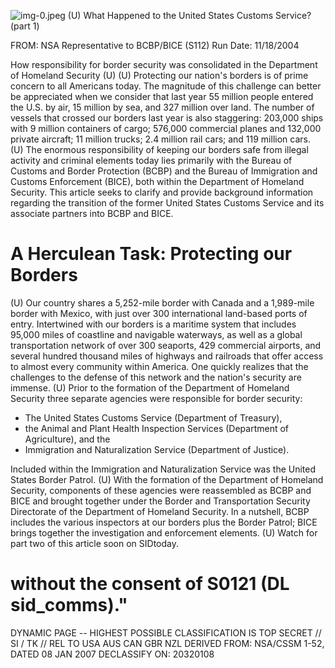 ![img-0.jpeg](img-0.jpeg)
(U) What Happened to the United States Customs Service? (part 1)

FROM:
NSA Representative to BCBP/BICE (S112)
Run Date: $11 / 18 / 2004$

How responsibility for border security was consolidated in the Department of Homeland Security (U)
(U) Protecting our nation's borders is of prime concern to all Americans today. The magnitude of this challenge can better be appreciated when we consider that last year 55 million people entered the U.S. by air, 15 million by sea, and 327 million over land. The number of vessels that crossed our borders last year is also staggering: 203,000 ships with 9 million containers of cargo; 576,000 commercial planes and 132,000 private aircraft; 11 million trucks; 2.4 million rail cars; and 119 million cars.
(U) The enormous responsibility of keeping our borders safe from illegal activity and criminal elements today lies primarily with the Bureau of Customs and Border Protection (BCBP) and the Bureau of Immigration and Customs Enforcement (BICE), both within the Department of Homeland Security. This article seeks to clarify and provide background information regarding the transition of the former United States Customs Service and its associate partners into BCBP and BICE.

# A Herculean Task: Protecting our Borders 

(U) Our country shares a 5,252-mile border with Canada and a 1,989-mile border with Mexico, with just over 300 international land-based ports of entry. Intertwined with our borders is a maritime system that includes 95,000 miles of coastline and navigable waterways, as well as a global transportation network of over 300 seaports, 429 commercial airports, and several hundred thousand miles of highways and railroads that offer access to almost every community within America. One quickly realizes that the challenges to the defense of this network and the nation's security are immense.
(U) Prior to the formation of the Department of Homeland Security three separate agencies were responsible for border security:

- The United States Customs Service (Department of Treasury),
- the Animal and Plant Health Inspection Services (Department of Agriculture), and the
- Immigration and Naturalization Service (Department of Justice).

Included within the Immigration and Naturalization Service was the United States Border Patrol.
(U) With the formation of the Department of Homeland Security, components of these agencies were reassembled as BCBP and BICE and brought together under the Border and Transportation Security Directorate of the Department of Homeland Security. In a nutshell, BCBP includes the various inspectors at our borders plus the Border Patrol; BICE brings together the investigation and enforcement elements.
(U) Watch for part two of this article soon on SIDtoday.
# without the consent of S0121 (DL sid_comms)." 

DYNAMIC PAGE -- HIGHEST POSSIBLE CLASSIFICATION IS TOP SECRET // SI / TK // REL TO USA AUS CAN GBR NZL
DERIVED FROM: NSA/CSSM 1-52, DATED 08 JAN 2007 DECLASSIFY ON: 20320108
